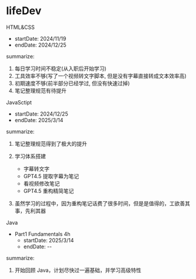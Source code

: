 # lifeDev

HTML&CSS

- startDate: 2024/11/19
- endDate: 2024/12/25

summarize:

1. 每日学习时间不稳定(从入职后开始学习)
2. 工具效率不够(写了一个视频转文字脚本, 但是没有字幕直接转成文本效率高)
3. 初期速度不够(前半部分已经学过, 但没有快速过掉)
4. 笔记整理规范有待提升

JavaSctipt

- startDate: 2024/12/25
- endDate: 2025/3/14

summarize:

1. 笔记整理规范得到了极大的提升
2. 学习体系搭建

   - 字幕转文字
   - GPT4.5 提取字幕为笔记
   - 看视频修改笔记
   - GPT4.5 重构精简笔记

3. 虽然学习的过程中，因为重构笔记话费了很多时间，但是是值得的，工欲善其事，先利其器

Java

- Part1 Fundamentals 4h
  - startDate: 2025/3/14
  - endDate: --

summarize:

1. 开始回顾 Java，计划尽快过一遍基础，并学习高级特性
